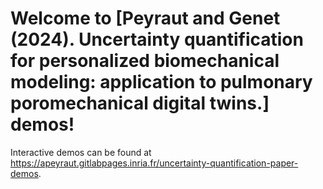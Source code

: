 # Welcome to [Peyraut and Genet (2024). Uncertainty quantification for personalized biomechanical modeling: application to pulmonary poromechanical digital twins.] demos!

Interactive demos can be found at https://apeyraut.gitlabpages.inria.fr/uncertainty-quantification-paper-demos.
